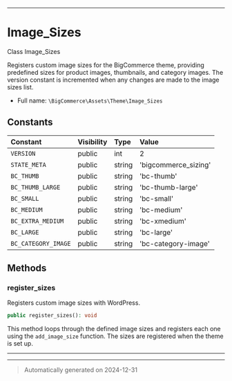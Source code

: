 ***

# Image_Sizes

Class Image_Sizes

Registers custom image sizes for the BigCommerce theme, providing predefined sizes
for product images, thumbnails, and category images. The version constant is incremented
when any changes are made to the image sizes list.

* Full name: `\BigCommerce\Assets\Theme\Image_Sizes`


## Constants

| Constant | Visibility | Type | Value |
|:---------|:-----------|:-----|:------|
|`VERSION`|public|int|2|
|`STATE_META`|public|string|&#039;bigcommerce_sizing&#039;|
|`BC_THUMB`|public|string|&#039;bc-thumb&#039;|
|`BC_THUMB_LARGE`|public|string|&#039;bc-thumb-large&#039;|
|`BC_SMALL`|public|string|&#039;bc-small&#039;|
|`BC_MEDIUM`|public|string|&#039;bc-medium&#039;|
|`BC_EXTRA_MEDIUM`|public|string|&#039;bc-xmedium&#039;|
|`BC_LARGE`|public|string|&#039;bc-large&#039;|
|`BC_CATEGORY_IMAGE`|public|string|&#039;bc-category-image&#039;|


## Methods


### register_sizes

Registers custom image sizes with WordPress.

```php
public register_sizes(): void
```

This method loops through the defined image sizes and registers each one using
the `add_image_size` function. The sizes are registered when the theme is set up.










***


***
> Automatically generated on 2024-12-31
